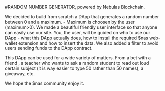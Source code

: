 #RANDOM NUMBER GENERATOR, powered by Nebulas Blockchain. 

We decided to build from scratch a DApp that generates a random number between 0 and a maximum. - Maximum is choosen by the user (maximum>0). We made a beautiful friendly user interface so that anyone can easily use our site. You, the user, will be guided on who to use our DApp - what this DApp actually does,  how to install the required $nas web-wallet extension and how to insert the data. We also added a filter to avoid users sending funds to the  DApp contract.

This DApp can be used for a wide variety of matters. From a bet with a friend , a teacher who wants to ask a random student to read out loud certain subject (it is way easier to type 50 rather than 50 names), a giveaway, etc.

We hope the $nas community enjoy it.


